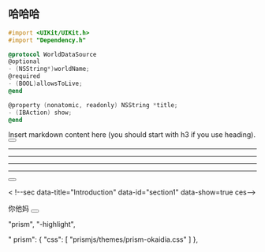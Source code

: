 ## 哈哈哈

```objectivec
#import <UIKit/UIKit.h>
#import "Dependency.h"

@protocol WorldDataSource
@optional
- (NSString*)worldName;
@required
- (BOOL)allowsToLive;
@end

@property (nonatomic, readonly) NSString *title;
- (IBAction) show;
@end

```

<!--sec data-title="Introduction" data-id="section0" data-show=true ces-->

Insert markdown content here (you should start with h3 if you use heading).
<button class="section" target="section1" show="Show next section" hide="Hide next section"></button>
<!--endsec-->


---
---
---
---
<button class="section" target="section0" show="Show next section" hide="Hide next section"></button>


<
!--sec data-title="Introduction" data-id="section1" data-show=true ces-->

你他妈
<button class="section" target="section1" show="Show next section" hide="Hide next section"></button>
<!--endsec-->

"prism",
"-highlight",

"
prism": {
"css": [
"prismjs/themes/prism-okaidia.css"
]
},
